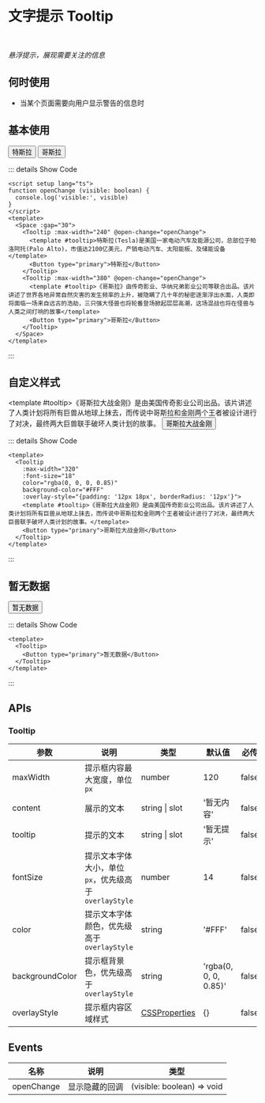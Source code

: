 # 文字提示 Tooltip

<BackTop />
<Watermark fullscreen content="Vue Amazing UI" />

<br/>

*悬浮提示，展现需要关注的信息*

## 何时使用

- 当某个页面需要向用户显示警告的信息时

<script setup lang="ts">
function openChange (visible: boolean) {
  console.log('visible:', visible)
}
</script>

## 基本使用

<Space :gap="30">
  <Tooltip :max-width="240" @open-change="openChange">
    <template #tooltip>特斯拉(Tesla)是美国一家电动汽车及能源公司，总部位于帕洛阿托(Palo Alto)，市值达2100亿美元，产销电动汽车、太阳能板、及储能设备</template>
    <Button type="primary">特斯拉</Button>
  </Tooltip>
  <Tooltip :max-width="380" @open-change="openChange">
    <template #tooltip>《哥斯拉》由传奇影业、华纳兄弟影业公司等联合出品。该片讲述了世界各地异常自然灾害的发生频率的上升，被隐瞒了几十年的秘密逐渐浮出水面，人类即将面临一场来自远古的浩劫，三只强大怪兽也将轮番登场掀起层层高潮，这场混战也将在怪兽与人类之间打响的故事</template>
    <Button type="primary">哥斯拉</Button>
  </Tooltip>
</Space>

::: details Show Code

```vue
<script setup lang="ts">
function openChange (visible: boolean) {
  console.log('visible:', visible)
}
</script>
<template>
  <Space :gap="30">
    <Tooltip :max-width="240" @open-change="openChange">
      <template #tooltip>特斯拉(Tesla)是美国一家电动汽车及能源公司，总部位于帕洛阿托(Palo Alto)，市值达2100亿美元，产销电动汽车、太阳能板、及储能设备</template>
      <Button type="primary">特斯拉</Button>
    </Tooltip>
    <Tooltip :max-width="380" @open-change="openChange">
      <template #tooltip>《哥斯拉》由传奇影业、华纳兄弟影业公司等联合出品。该片讲述了世界各地异常自然灾害的发生频率的上升，被隐瞒了几十年的秘密逐渐浮出水面，人类即将面临一场来自远古的浩劫，三只强大怪兽也将轮番登场掀起层层高潮，这场混战也将在怪兽与人类之间打响的故事</template>
      <Button type="primary">哥斯拉</Button>
    </Tooltip>
  </Space>
</template>
```

:::

## 自定义样式

<Tooltip
  :max-width="320"
  :font-size="18"
  color="rgba(0, 0, 0, 0.85)"
  background-color="#FFF"
  :overlay-style="{padding: '12px 18px', borderRadius: '12px'}">
  <template #tooltip>《哥斯拉大战金刚》是由美国传奇影业公司出品。该片讲述了人类计划将所有巨兽从地球上抹去，而传说中哥斯拉和金刚两个王者被设计进行了对决，最终两大巨兽联手破坏人类计划的故事。</template>
  <Button type="primary">哥斯拉大战金刚</Button>
</Tooltip>

::: details Show Code

```vue
<template>
  <Tooltip
    :max-width="320"
    :font-size="18"
    color="rgba(0, 0, 0, 0.85)"
    background-color="#FFF"
    :overlay-style="{padding: '12px 18px', borderRadius: '12px'}">
    <template #tooltip>《哥斯拉大战金刚》是由美国传奇影业公司出品。该片讲述了人类计划将所有巨兽从地球上抹去，而传说中哥斯拉和金刚两个王者被设计进行了对决，最终两大巨兽联手破坏人类计划的故事。</template>
    <Button type="primary">哥斯拉大战金刚</Button>
  </Tooltip>
</template>
```

:::

## 暂无数据

<Tooltip>
  <Button type="primary">暂无数据</Button>
</Tooltip>

::: details Show Code

```vue
<template>
  <Tooltip>
    <Button type="primary">暂无数据</Button>
  </Tooltip>
</template>
```

:::

## APIs

### Tooltip

参数 | 说明 | 类型 | 默认值 | 必传
-- | -- | -- | -- | --
maxWidth | 提示框内容最大宽度，单位 `px` | number | 120 | false
content | 展示的文本 | string &#124; slot | '暂无内容' | false
tooltip | 提示的文本 | string &#124; slot | '暂无提示' | false
fontSize | 提示文本字体大小，单位 `px`，优先级高于 `overlayStyle` | number | 14 | false
color | 提示文本字体颜色，优先级高于 `overlayStyle` | string | '#FFF' | false
backgroundColor | 提示框背景色，优先级高于 `overlayStyle` | string | 'rgba(0, 0, 0, 0.85)' | false
overlayStyle | 提示框内容区域样式 | [CSSProperties](https://cn.vuejs.org/api/utility-types.html#cssproperties) | {} | false

## Events

名称 | 说明 | 类型
-- | -- | --
openChange | 显示隐藏的回调 | (visible: boolean) => void
